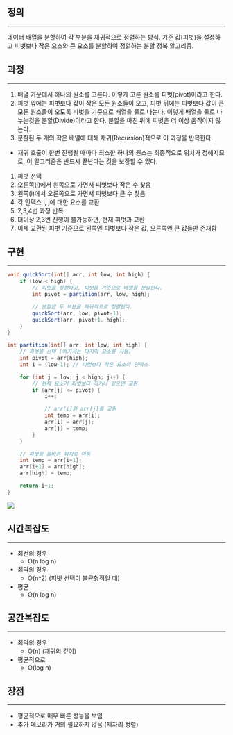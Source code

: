 ## 정의

---

데이터 배열을 분할하여 각 부분을 재귀적으로 정렬하는 방식. 기준 값(피벗)을 설정하고 피벗보다 작은 요소와 큰 요소를 분할하여 정렬하는 분할 정복 알고리즘.

## 과정

---

1. 배열 가운데서 하나의 원소를 고른다. 이렇게 고른 원소를 피벗(pivot)이라고 한다.
2. 피벗 앞에는 피벗보다 값이 작은 모든 원소들이 오고, 피벗 뒤에는 피벗보다 값이 큰 모든 원소들이 오도록 피벗을 기준으로 배열을 둘로 나눈다. 이렇게 배열을 둘로 나누는것을 분할(Divide)이라고 한다. 분할을 마친 뒤에 피벗은 더 이상 움직이지 않는다.
3. 분할된 두 개의 작은 배열에 대해 재귀(Recursion)적으로 이 과정을 반복한다.
- 재귀 호출이 한번 진행될 때마다 최소한 하나의 원소는 최종적으로 위치가 정해지므로, 이 알고리즘은 반드시 끝난다는 것을 보장할 수 있다.

1. 피벗 선택
2. 오른쪽(j)에서 왼쪽으로 가면서 피벗보다 작은 수 찾음
3. 왼쪽(i)에서 오른쪽으로 가면서 피벗보다 큰 수 찾음
4. 각 인덱스 i, j에 대한 요소를 교환
5. 2,3,4번 과정 반복
6. 더이상 2,3번 진행이 불가능하면, 현재 피벗과 교환
7. 이제 교환된 피벗 기준으로 왼쪽엔 피벗보다 작은 값, 오른쪽엔 큰 값들만 존재함

## 구현

---

```java
void quickSort(int[] arr, int low, int high) {
    if (low < high) {
        // 피벗을 설정하고, 피벗을 기준으로 배열을 분할한다.
        int pivot = partition(arr, low, high);

        // 분할된 두 부분을 재귀적으로 정렬한다.
        quickSort(arr, low, pivot-1);
        quickSort(arr, pivot+1, high);
    }
}

int partition(int[] arr, int low, int high) {
    // 피벗을 선택 (여기서는 마지막 요소를 사용)
    int pivot = arr[high];
    int i = (low-1); // 피벗보다 작은 요소의 인덱스

    for (int j = low; j < high; j++) {
        // 현재 요소가 피벗보다 작거나 같으면 교환
        if (arr[j] <= pivot) {
            i++;

            // arr[i]와 arr[j]를 교환
            int temp = arr[i];
            arr[i] = arr[j];
            arr[j] = temp;
        }
    }

    // 피벗을 올바른 위치로 이동
    int temp = arr[i+1];
    arr[i+1] = arr[high];
    arr[high] = temp;

    return i+1;
}
```
<img src="https://velog.velcdn.com/images/jinyoung985/post/0baa7439-c5f1-4116-8831-490711443777/image.gif">

## 시간복잡도

---

- 최선의 경우
    - O(n log n)
- 최악의 경우
    - O(n^2) (피벗 선택이 불균형적일 때)
- 평균
    - O(n log n)

## 공간복잡도

---

- 최악의 경우
    - O(n) (재귀의 깊이)
- 평균적으로
    - O(log n)

## 장점

---

- 평균적으로 매우 빠른 성능을 보임
- 추가 메모리가 거의 필요하지 않음 (제자리 정렬)